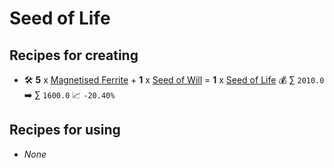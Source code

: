 # Seed of Life

## Recipes for creating

* 🛠️ **5** x [Magnetised Ferrite](<Magnetised Ferrite.md>) + **1** x [Seed of Will](<Seed of Will.md>) = **1** x [Seed of Life](<Seed of Life.md>) 💰 ∑ `2010.0` ➡️ ∑ `1600.0` 📈 `-20.40%`


## Recipes for using

* _None_
